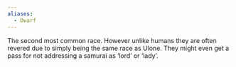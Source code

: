 ```yaml
---
aliases:
  - Dwarf
---
```

The second most common race. However unlike humans they are often revered due to simply being the same race as Ulone. They might even get a pass for not addressing a samurai as ‘lord’ or ‘lady’. 
